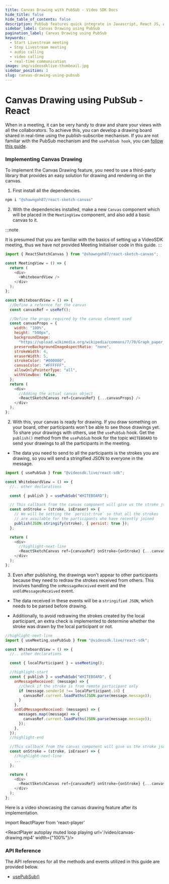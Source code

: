 ```yaml
---
title: Canvas Drawing with PubSub - Video SDK Docs
hide_title: false
hide_table_of_contents: false
description: PubSub features quick integrate in Javascript, React JS, Android, IOS, React Native, Flutter with Video SDK to add live video & audio conferencing to your applications.
sidebar_label: Canvas Drawing using PubSub
pagination_label: Canvas Drawing using PubSub
keywords:
  - Start Livestream meeting
  - Stop Livestream meeting
  - audio calling
  - video calling
  - real-time communication
image: img/videosdklive-thumbnail.jpg
sidebar_position: 1
slug: canvas-drawing-using-pubsub
---
```


# Canvas Drawing using PubSub - React

When in a meeting, it can be very handy to draw and share your views with all the collaborators. To achieve this, you can develop a drawing board shared in real-time using the publish-subscribe mechanism. If you are not familiar with the PubSub mechanism and the `usePubSub hook`, you can [follow this guide](./pubsub).

### Implementing Canvas Drawing

To implement the Canvas Drawing feature, you need to use a third-party library that provides an easy solution for drawing and rendering on the canvas.

1. First install all the dependencies.

```bash
npm i "@shawngoh87/react-sketch-canvas"
```

2. With the dependencies installed, make a new `Canvas` component which will be placed in the `MeetingView` component, and also add a basic canvas to it.

:::note

It is presumed that you are familiar with the basics of setting up a VideoSDK meeting, thus we have not provided Meeting Initialiser code in this guide.
:::

```js
import { ReactSketchCanvas } from "@shawngoh87/react-sketch-canvas";

const MeetingView = () => {
  return (
    <div>
      <WhiteboardView />
    </div>
  );
};

const WhiteboardView = () => {
  //Define a refernce for the canvas
  const canvasRef = useRef();

  //Define the props required by the canvas element used
  const canvasProps = {
    width: "100%",
    height: "500px",
    backgroundImage:
      "https://upload.wikimedia.org/wikipedia/commons/7/70/Graph_paper_scan_1600x1000_%286509259561%29.jpg",
    preserveBackgroundImageAspectRatio: "none",
    strokeWidth: 4,
    eraserWidth: 5,
    strokeColor: "#000000",
    canvasColor: "#FFFFFF",
    allowOnlyPointerType: "all",
    withViewBox: false,
  };
  return (
    <div>
      //Adding the actual canvas object
      <ReactSketchCanvas ref={canvasRef} {...canvasProps} />
    </div>
  );
};
```

2. With this, your canvas is ready for drawing. If you draw something on your board, other participants won't be able to see those drawings yet. To share your drawings with others, use the `usePubSub` hook. Get the `publish()` method from the `usePubSub` hook for the topic `WHITEBOARD` to send your drawings to all the participants in the meeting.

- The data you need to send to all the participants is the strokes you are drawing, so you will send a stringified JSON to everyone in the message.

```js
import { usePubSub } from "@videosdk.live/react-sdk";

const WhiteboardView = () => {
  //.. other declarations

  const { publish } = usePubSub("WHITEBOARD");

  // This callback from the canvas component will give us the stroke json we need to share
  const onStroke = (stroke, isEraser) => {
    // We will be setting the `persist:true` so that all the strokes
    // are available for the participants who have recently joined
    publish(JSON.stringify(stroke), { persist: true });
  };

  return (
    <div>
      //highlight-next-line
      <ReactSketchCanvas ref={canvasRef} onStroke={onStroke} {...canvasProps} />
    </div>
  );
};
```

3. Even after publishing, the drawings won't appear to other participants because they need to redraw the strokes received from others. This involves handling the `onMessageReceived` event and the `onOldMessagesReceived` event. 

- The data received in these events will be a `stringified JSON`, which needs to be parsed before drawing.

- Additionally, to avoid redrawing the strokes created by the local participant, an extra check is implemented to determine whether the stroke was drawn by the local participant or not.

```js
//highlight-next-line
import { useMeeting,usePubSub } from "@videosdk.live/react-sdk";

const WhiteboardView = () => {
  //.. other declarations

  const { localParticipant } = useMeeting();

  //highlight-start
  const { publish } = usePubSub("WHITEBOARD", {
    onMessageReceived: (message) => {
      //Check if the stroke is from remote participant only
      if (message.senderId !== localParticipant.id) {
        canvasRef.current.loadPaths(JSON.parse(message.message));
      }
    },
    onOldMessagesReceived: (messages) => {
      messages.map((message) => {
        canvasRef.current.loadPaths(JSON.parse(message.message));
      });
    },
  });
  //highlight-end

  //This callback from the canvas component will give us the stroke json we need to share
  const onStroke = (stroke, isEraser) => {
    //highlight-next-line
    ...
  };

  return (
    <div>
      <ReactSketchCanvas ref={canvasRef} onStroke={onStroke} {...canvasProps} />
    </div>
  );
};
```

Here is a video showcasing the canvas drawing feature after its implementation.

import ReactPlayer from 'react-player'

<div style={{textAlign: 'center'}}>

<ReactPlayer autoplay muted loop playing url='/video/canvas-drawing.mp4' width={"100%"}/>

</div>

### API Reference

The API references for all the methods and events utilized in this guide are provided below.

- [usePubSub()](/react/api/sdk-reference/use-pubsub)
